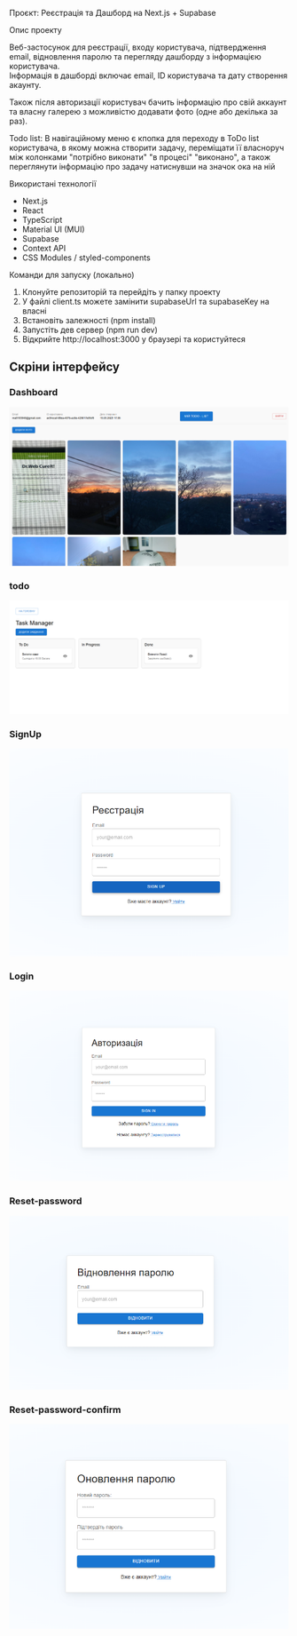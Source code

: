 Проєкт: Реєстрація та Дашборд на Next.js + Supabase

Опис проекту

Веб-застосунок для реєстрації, входу користувача, підтвердження email, відновлення паролю та перегляду дашборду з інформацією користувача.  
Інформація в дашборді включає email, ID користувача та дату створення акаунту.

Також після авторизації користувач бачить інформацію про свій аккаунт 
та власну галерею з можливістю додавати фото (одне або декілька за раз).

Todo list:
В навігаційному меню є кпопка для переходу в ToDo list користувача, в якому можна створити задачу, переміщати її власноруч
між колонками "потрібно виконати" "в процесі" "виконано", а також переглянути інформацію про задачу натиснувши на значок ока на ній

Використані технології

- Next.js 
- React 
- TypeScript
- Material UI (MUI)
- Supabase
- Context API
- CSS Modules / styled-components

Команди для запуску (локально)

1. Клонуйте репозиторій та перейдіть у папку проекту
2. У файлі client.ts можете замінити supabaseUrl та supabaseKey на власні 
2. Встановіть залежності (npm install)
3. Запустіть дев сервер (npm run dev)
4. Відкрийте http://localhost:3000 у браузері та користуйтеся

## Скріни інтерфейсу

### Dashboard
![Dashboard](/public/gallery.png)

### todo
![Dashboard](/public/todo.png)

### SignUp
![SignUp](/public/signup.png)

### Login
![Login](/public/login.png)

### Reset-password
![Reset-password](/public/reset-password.png)

### Reset-password-confirm
![Reset-password-confirm](/public/reset-password-confirm.png)
